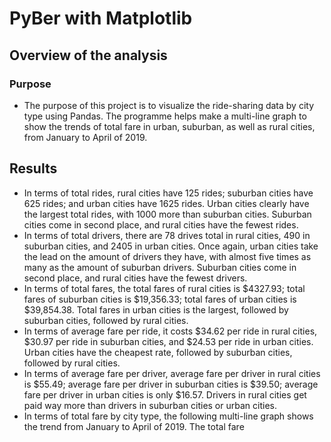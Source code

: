 # PyBer with Matplotlib

## Overview of the analysis

### Purpose

- The purpose of this project is to visualize the ride-sharing data by city type using Pandas. The programme helps make a multi-line graph to show the trends of total fare in urban, suburban, as well as rural cities, from January to April of 2019.

## Results

- In terms of total rides, rural cities have 125 rides; suburban cities have 625 rides; and urban cities have 1625 rides. Urban cities clearly have the largest total rides, with 1000 more than suburban cities. Suburban cities come in second place, and rural cities have the fewest rides.
- In terms of total drivers, there are 78 drives total in rural cities, 490 in suburban cities, and 2405 in urban cities. Once again, urban cities take the lead on the amount of drivers they have, with almost five times as many as the amount of suburban drivers. Suburban cities come in second place, and rural cities have the fewest drivers.
- In terms of total fares, the total fares of rural cities is $4327.93; total fares of suburban cities is $19,356.33; total fares of urban cities is $39,854.38. Total fares in urban cities is the largest, followed by suburban cities, followed by rural cities. 
- In terms of average fare per ride, it costs $34.62 per ride in rural cities, $30.97 per ride in suburban cities, and $24.53 per ride in urban cities. Urban cities have the cheapest rate, followed by suburban cities, followed by rural cities. 
- In terms of average fare per driver, average fare per driver in rural cities is $55.49; average fare per driver in suburban cities is $39.50; average fare per driver in urban cities is only $16.57. Drivers in rural cities get paid way more than drivers in suburban cities or urban cities.
- In terms of total fare by city type, the following multi-line graph shows the trend from January to April of 2019. The total fare 
